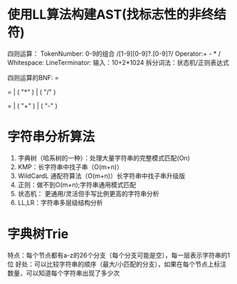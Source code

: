 # 使用LL算法构建AST(找标志性的非终结符)
四则运算：
    TokenNumber: 0-9的组合 /[1-9][0-9]?\.[0-9]?/
    Operator:+ - * /
    Whitespace:<SP>
    LineTerminator:<LF><CR>
输入：10+2*1024
    拆分词法：状态机/正则表达式

四则运算的BNF:
 <Expression> = <AdditiveExpression><EOF>

<MultiplicativeExpression> = <DecimalNumber> | ( <MultiplicativeExpression> "*" <DecimalNumber>) | (<MultiplicativeExpression> "/" <DecimalNumber> )

 <AdditiveExpression> = <MultiplicativeExpression> | ( <AdditiveExpression> "+" <MultiplicativeExpression>) | (
            <AdditiveExpression> "-" <MultiplicativeExpression>)

# 字符串分析算法
1. 字典树（哈系树的一种）：处理大量字符串的完整模式匹配(On)
2. KMP：长字符串中找子串（O(m+n)）
3. WildCardL 通配符算法（O(m+n)）长字符串中找子串升级版
4. 正则：做不到O(m+n);字符串通用模式匹配
5. 状态机： 更通用/灵活但手写比例更高的字符串分析
6. LL,LR：字符串多层级结构分析

# 字典树Trie
特点：每个节点都有a-z的26个分支（每个分支可能是空），每一层表示字符串的1位
好处：可以比较字符串的顺序（最大/小匹配的分支），如果在每个节点上标注数量，可以知道每个字符串出现了多少次

